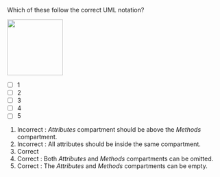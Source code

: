 <panel header="{{ icon_Q_A }} Which classes are correct?">
<question>

Which of these follow the correct UML notation?

<img src="{{baseUrl}}/uml/classDiagrams/classes/what/images/chooseNotation.jpg" height="130" />
<p/>

- [ ] 1
- [ ] 2
- [ ] 3
- [ ] 4
- [ ] 5

<div slot="answer">

1. Incorrect : _Attributes_ compartment should be above the _Methods_ compartment.
2. Incorrect : All attributes should be inside the same compartment.
3. Correct
4. Correct : Both _Attributes_ and _Methods_ compartments can be omitted.
5. Correct : The _Attributes_ and _Methods_ compartments can be empty.

</div>
</question>
</panel>
